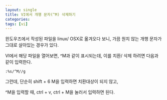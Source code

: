 ```yaml
---
layout: single
title: VI에서 개행 문자(^M) 삭제하기
categories:
tags: [vi]  
---
```


윈도우즈에서 작성된 파일을 linux/ OSX로 옮겨오다 보니, 가끔 원치 않는 개행 문자가 그대로 살아있는 경우가 있다.

VI에서 해당 파일을 열어보면, ^M과 같이 표시되는데, 이를 치환/ 삭제 하려면 다음과 같이 입력한다.

```
:%s/^M//g
```

그런데, 단순히 shift + 6 M을 입력하면 치환대상이 되지 않고,

^M을 입력할 때, ctrl + v, ctrl + M을 눌러서 입력하면 된다. 
